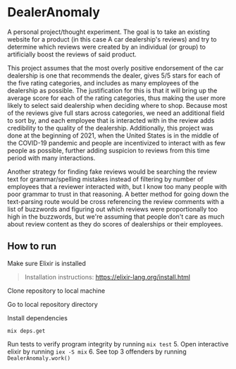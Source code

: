 # DealerAnomaly

A personal project/thought experiment. The goal is to take an existing website for
a product (in this case A car dealership's reviews) and try to determine which
reviews were created by an individual (or group) to artificially boost the reviews
of said product.

This project assumes that the most overly positive endorsement of the car dealership
is one that recommends the dealer, gives 5/5 stars for each of the five rating
categories, and includes as many employees of the dealership as possible.
The justification for this is that it will bring up the average score for each of the
rating categories, thus making the user more likely to select said dealership when
deciding where to shop. Because most of the reviews give full stars across categories,
we need an additional field to sort by, and each employee that is interacted with in
the review adds credibility to the quality of the dealership. Additionally, this
project was done at the beginning of 2021, when the United States is in the middle
of the COVID-19 pandemic and people are incentivized to interact with as few people
as possible, further adding suspicion to reviews from this time period with many
interactions.

Another strategy for finding fake reviews would be searching the review text for
grammar/spelling mistakes instead of filtering by number of employees that a reviewer
interacted with, but I know too many people with poor grammar to trust in that reasoning.
A better method for going down the text-parsing route would be cross referencing the
review comments with a list of buzzwords and figuring out which reviews were proportionally
too high in the buzzwords, but we're assuming that people don't care as much about
review content as they do scores of dealerships or their employees.

## How to run

Make sure Elixir is installed
> Installation instructions: https://elixir-lang.org/install.html

Clone repository to local machine

Go to local repository directory

Install dependencies
```
mix deps.get
```

Run tests to verify program integrity by running `mix test`
5. Open interactive elixir by running `iex -S mix`
6. See top 3 offenders by running `DealerAnomaly.work()`
